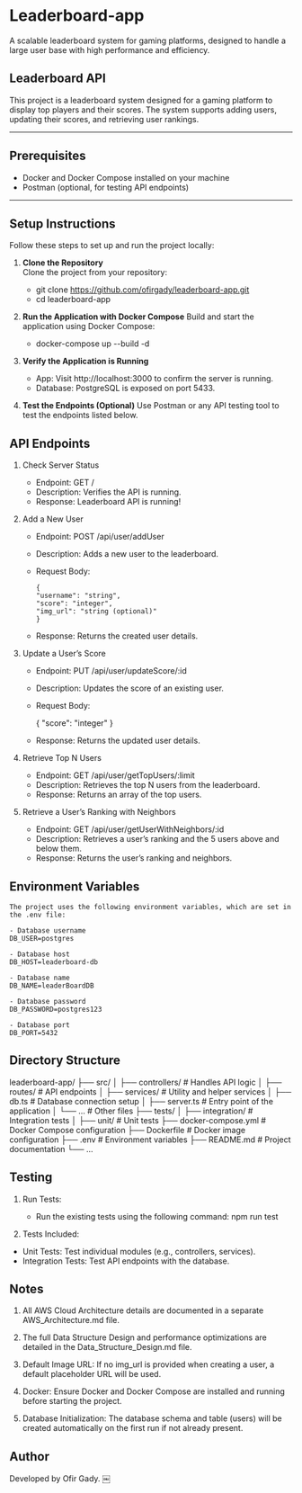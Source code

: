 # Leaderboard-app

A scalable leaderboard system for gaming platforms, designed to handle a large user base with high performance and efficiency.

## Leaderboard API

This project is a leaderboard system designed for a gaming platform to display top players and their scores. The system supports adding users, updating their scores, and retrieving user rankings.

---

## Prerequisites

- Docker and Docker Compose installed on your machine
- Postman (optional, for testing API endpoints)

---

## Setup Instructions

Follow these steps to set up and run the project locally:

1. **Clone the Repository**  
   Clone the project from your repository:

   - git clone https://github.com/ofirgady/leaderboard-app.git
   - cd leaderboard-app

2. **Run the Application with Docker Compose**
   Build and start the application using Docker Compose:

   - docker-compose up --build -d

3. **Verify the Application is Running**

   - App: Visit http://localhost:3000 to confirm the server is running.
   - Database: PostgreSQL is exposed on port 5433.

4. **Test the Endpoints (Optional)**
   Use Postman or any API testing tool to test the endpoints listed below.

## API Endpoints

1.  Check Server Status

    - Endpoint: GET /
    - Description: Verifies the API is running.
    - Response: Leaderboard API is running!

2.  Add a New User

    - Endpoint: POST /api/user/addUser
    - Description: Adds a new user to the leaderboard.
    - Request Body:

          {
          "username": "string",
          "score": "integer",
          "img_url": "string (optional)"
          }

    - Response: Returns the created user details.

3.  Update a User’s Score

    - Endpoint: PUT /api/user/updateScore/:id
    - Description: Updates the score of an existing user.
    - Request Body:

      {
      "score": "integer"
      }

    - Response: Returns the updated user details.

4.  Retrieve Top N Users

    - Endpoint: GET /api/user/getTopUsers/:limit
    - Description: Retrieves the top N users from the leaderboard.
    - Response: Returns an array of the top users.

5.  Retrieve a User’s Ranking with Neighbors

    - Endpoint: GET /api/user/getUserWithNeighbors/:id
    - Description: Retrieves a user’s ranking and the 5 users above and below them.
    - Response: Returns the user’s ranking and neighbors.

## Environment Variables

    The project uses the following environment variables, which are set in the .env file:

    - Database username
    DB_USER=postgres

    - Database host
    DB_HOST=leaderboard-db

    - Database name
    DB_NAME=leaderBoardDB

    - Database password
    DB_PASSWORD=postgres123

    - Database port
    DB_PORT=5432

## Directory Structure

leaderboard-app/
├── src/
│ ├── controllers/ # Handles API logic
│ ├── routes/ # API endpoints
│ ├── services/ # Utility and helper services
│ ├── db.ts # Database connection setup
│ ├── server.ts # Entry point of the application
│ └── ... # Other files
├── tests/
│ ├── integration/ # Integration tests
│ ├── unit/ # Unit tests
├── docker-compose.yml # Docker Compose configuration
├── Dockerfile # Docker image configuration
├── .env # Environment variables
├── README.md # Project documentation
└── ...

## Testing

1. Run Tests:

   - Run the existing tests using the following command: npm run test

2. Tests Included:

- Unit Tests: Test individual modules (e.g., controllers, services).
- Integration Tests: Test API endpoints with the database.

## Notes

1. All AWS Cloud Architecture details are documented in a separate AWS_Architecture.md file.

2.  The full Data Structure Design and performance optimizations are detailed in the Data_Structure_Design.md file.

3. Default Image URL:
   If no img_url is provided when creating a user, a default placeholder URL will be used.

4. Docker:
   Ensure Docker and Docker Compose are installed and running before starting the project.

5. Database Initialization:
   The database schema and table (users) will be created automatically on the first run if not already present.

## Author

Developed by Ofir Gady. ￼
